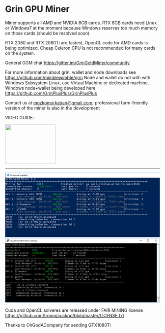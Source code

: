 # Grin GPU Miner

Miner supports all AMD and NVIDIA 8GB cards. RTX 8GB cards need Linux or Windows7 at the moment because Windows reserves too much memory on those cards (should be resolved soon)

RTX 2080 and RTX 2080Ti are fastest, OpenCL code for AMD cards is being optimized. Cheap Celeron CPU is not recommended for many cards on the system.

General GGM chat https://gitter.im/GrinGoldMiner/community

For more information about grin, wallet and node downloads see https://github.com/mimblewimble/grin
Node and wallet do not with with Windows Subsystem Linux, use Virtual Machine or dedicated machine. Windows node+wallet being developed here  https://github.com/GrinPlusPlus/GrinPlusPlus

Contact us at mozkomorkaban@gmail.com; professional farm-friendly version of the miner is also in the development

VIDEO GUIDE:
<p>
<a href="https://www.youtube.com/watch?v=e3mm60R5-ZE">
  <img src="https://img.youtube.com/vi/Y-kF9RnkeJo/0.jpg" align="center" height="128" width="164" >
</a>
</p>

------------------------------------

![Screen](/img/GGM_Windows.png)
![Screen](/img/GGM_Linux.png)

Cuda and OpenCL solveres are released under FAIR MINING license https://github.com/tromp/cuckoo/blob/master/LICENSE.txt

Thanks to OhGodACompany for sending GTX1080Ti
